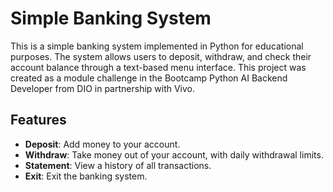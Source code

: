 # Simple Banking System

This is a simple banking system implemented in Python for educational purposes. The system allows users to deposit, withdraw, and check their account balance through a text-based menu interface. This project was created as a module challenge in the Bootcamp Python AI Backend Developer from DIO in partnership with Vivo.

## Features

- **Deposit**: Add money to your account.
- **Withdraw**: Take money out of your account, with daily withdrawal limits.
- **Statement**: View a history of all transactions.
- **Exit**: Exit the banking system.
